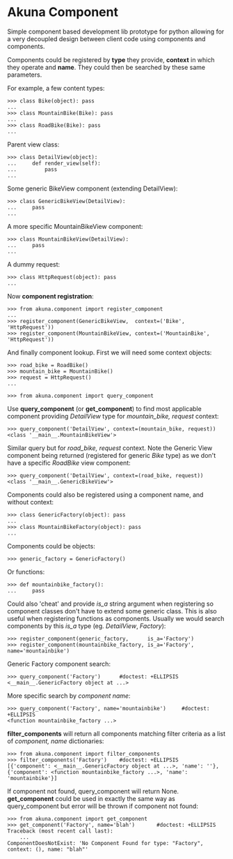 Akuna Component
===============

Simple component based development lib prototype for python allowing for a very decoupled design between client code using components and components. 

Components could be registered by **type** they provide, **context** in which they operate and **name**. They could then be searched by these same parameters.

For example, a few content types:

    >>> class Bike(object): pass
    ... 
    >>> class MountainBike(Bike): pass
    ... 
    >>> class RoadBike(Bike): pass
    ... 


Parent view class:

    >>> class DetailView(object):
    ...     def render_view(self):
    ...         pass
    ... 


Some generic BikeView component (extending DetailView):

    >>> class GenericBikeView(DetailView):
    ...     pass
    ...


A more specific MountainBikeView component:

    >>> class MountainBikeView(DetailView):
    ...     pass
    ...


A dummy request:

    >>> class HttpRequest(object): pass
    ...


Now **component registration**:

    >>> from akuna.component import register_component
    ...
    >>> register_component(GenericBikeView,  context=('Bike',         'HttpRequest'))
    >>> register_component(MountainBikeView, context=('MountainBike', 'HttpRequest'))


And finally component lookup. First we will need some context objects:

    >>> road_bike = RoadBike()
    >>> mountain_bike = MountainBike()
    >>> request = HttpRequest()
    ...

    >>> from akuna.component import query_component 
    

Use **query_component** (or **get_component**) to find most applicable component providing *DetailView* type for *mountain_bike, request* context:

    >>> query_component('DetailView', context=(mountain_bike, request))
    <class '__main__.MountainBikeView'>


Similar query but for *road_bike, request* context. Note the Generic View component being returned (registered for generic *Bike* type) as we don't have a specific *RoadBike* view component:

    >>> query_component('DetailView', context=(road_bike, request))
    <class '__main__.GenericBikeView'>


Components could also be registered using a component name, and without context:

    >>> class GenericFactory(object): pass
    ... 
    >>> class MountainBikeFactory(object): pass
    ... 

Components could be objects:

    >>> generic_factory = GenericFactory()

Or functions:

    >>> def mountainbike_factory():
    ...     pass


Could also 'cheat' and provide *is_a* string argument when registering so component classes don't have to extend some generic class.  This is also useful when registering functions as components.  Usually we would search components by this *is_a* type (eg. *DetailView*, *Factory*):

    >>> register_component(generic_factory,      is_a='Factory')
    >>> register_component(mountainbike_factory, is_a='Factory', name='mountainbike')


Generic Factory component search:

    >>> query_component('Factory')      #doctest: +ELLIPSIS
    <__main__.GenericFactory object at ...>


More specific search by *component name*:

    >>> query_component('Factory', name='mountainbike')     #doctest: +ELLIPSIS   
    <function mountainbike_factory ...>


**filter_components** will return all components matching filter criteria as a list of *component, name* dictionaries: 

    >>> from akuna.component import filter_components
    >>> filter_components('Factory')    #doctest: +ELLIPSIS
    [{'component': <__main__.GenericFactory object at ...>, 'name': ''}, {'component': <function mountainbike_factory ...>, 'name': 'mountainbike'}]


If component not found, query_component will return None. **get_component** could be used in exactly the same way as query_component but error will be thrown if component not found:

    >>> from akuna.component import get_component
    >>> get_component('Factory', name='blah')       #doctest: +ELLIPSIS
    Traceback (most recent call last):
        ...
    ComponentDoesNotExist: 'No Component Found for type: "Factory", context: (), name: "blah"'

